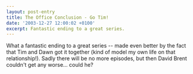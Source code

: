 ```yaml
---
layout: post-entry
title: The Office Conclusion - Go Tim!
date: '2003-12-27 12:00:02 +0100'
excerpt: Fantastic ending to a great series.
---
```

What a fantastic ending to a great series -- made even better by the fact that Tim and Dawn got it together (kind of model my own life on that relationship!). Sadly there will be no more episodes, but then David Brent couldn't get any worse... could he?